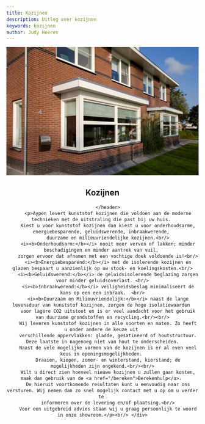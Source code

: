 ```yaml
---
title: Kozijnen
description: Uitleg over kozijnen
keywords: kozijnen
author: Judy Heeres
---
```

<article class="blog full">
    <div class="image">
        <img src="/img/kozijnen.jpg" alt="Header aypen">
    </div>
    <!-- Inner -->
    <div class="inner">
        <header>
            <h1>Kozijnen</h1>
          
        </header>
      	<p>Aypen levert kunststof kozijnen die voldoen aan de moderne technieken met de uitstraling die past bij uw huis. 
        Kiest u voor kunststof kozijnen dan kiest u voor onderhoudsarme, energiebesparende, geluidswerende, inbraakwerende, 
        duurzame en milieuvriendelijke kozijnen.<br/>
        <i><b>Onderhoudsarm:</b></i> nooit meer verven of lakken; minder beschadigingen en minder aantrek van vuil, 
        zorgen ervoor dat afnemen met een vochtige doek voldoende is!<br/>
        <i><b>Energiebesparend:</b></i> met de isolerende kozijnen en glazen bespaart u aanzienlijk op uw stook- en koelingskosten.<br/>
        <i><b>Geluidswerend:</b></i> de geluidsisolerende beglazing zorgen voor minder geluidsoverlast. <br/>
        <i><b>Inbraakwerend:</b></i> veiligheidsbeslag minimaliseert de kans op een een inbraak.  <br/>
        <i><b>Duurzaam en Milieuvriendelijk:</b></i> naast de lange levensduur van kunststof kozijnen, zorgen de hoge isolatiewaarden 
        voor lagere CO2 uitstoot en is er veel aandacht voor het gebruik van duurzame grondstoffen en recycling.<br/><br/>
        Wij leveren kunststof kozijnen in alle soorten en maten. Zo heeft u onder andere de keuze uit 
        verschillende oppervlakken: gladde, gesatineerd of houtstructuur. Deze laatste in nagenoeg niet van hout te onderscheiden.
        Naast de vele mogelijke vormen van de kozijnen is er al even veel keus in openingsmogelijkheden. 
        Draaien, kiepen, zomer- en winterstand, kierstand; de mogelijkheden zijn ongekend.<br/><br/>
        Wilt u direct zien hoeveel nieuwe kozijnen u zullen gaan kosten, maak dan gebruik van de <a href="/bereken">Berekenhulp</a>. 
        De hieruit voortkomende resultaten kunt u eenvoudig naar ons versturen. Wij nemen dan zo snel mogelijk contact met u op om u verder te 
        informeren over de levering en/of plaatsing.<br/>
        Voor een uitgebreid advies staan wij u graag persoonlijk te woord in onze showroom.</p><br/> </div>
</article>